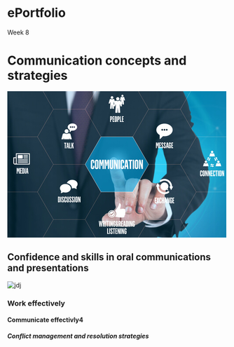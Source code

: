 # ePortfolio

<html>
   <head>
     <tittle>Week 8</tittle>
 </head>
  <body>
    
  <h1>Communication concepts and strategies</h1>
    <img src= "wee8.jpg" alt="ghn">
    <h2>Confidence and skills in oral communications and presentations</h1>
     <img src= "2.jpg" alt="jdj">
     
     
  <h3>Work effectively</h1>
  <h4>Communicate effectivly4</h1>
  <h5>Conflict management and resolution strategies</h1>
  </body>
 </html>
